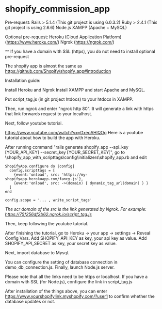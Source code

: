 # shopify_commission_app

Pre-request:
Rails > 5.1.4 (This git project is using 6.0.3.2)
Ruby > 2.4.1 (This git project is using 2.6.6)
Node.js
XAMPP (Apache + MySQL)

Optional pre-request:
Heroku (Cloud Application Platform) (https://www.heroku.com/)
Ngrok (https://ngrok.com/)

^^ If you have a domain with SSL (https), you do not need to install optional pre-request

The shopify app is almost the same as https://github.com/Shopify/shopify_app#introduction

Installation guide:

Install Heroku and Ngrok
Install XAMPP and start Apache and MySQL.

Put script_tag.js (in git project htdocs) to your htdocs in XAMPP.

Then, run ngrok and enter "ngrok http 80". It will generate a link with https that link forwards request to your localhost.

Next, follow youtube tutorial.

https://www.youtube.com/watch?v=yGxeoAHlQOg
Here is a youtube tutorial about how to build the app with Heroku.

After running command "rails generate shopify_app --api_key [YOUR_API_KEY] --secret_key [YOUR_SECRET_KEY]", go to \shopify_app_with_scripttags\config\initializers\shopify_app.rb and edit

```
ShopifyApp.configure do |config|
  config.scripttags = [
    {event:'onload', src: 'https://my-shopifyapp.herokuapp.com/fancy.js'},
    {event:'onload', src: ->(domain) { dynamic_tag_url(domain) } }
  ]
end

config.scope = '... , write_script_tags'
```

*The scr domain of the src is the link generated by Ngrok. For example: https://75f256df2b62.ngrok.io/script_tag.js*

Then, keep following the youtube tutorial.

After finishing the tutorial, go to Heroku -> your app -> settings -> Reveal Config Vars.
Add SHOPIFY_API_KEY as key, your api key as value.
Add SHOPIFY_API_SECRET as key, your secret key as value.

Next, import database to Mysql.

You can configure the setting of database connection in demo_db_connection.js.
Finally, launch Node.js server.

Please note that all the links need to be https or localhost. If you have a domain with SSL (for Node.js), configure the link in script_tag.js

After installation of the things above, you can enter https://www.yourshopifylink.myshopify.com/?user1 to confirm whether the database updates or not.
